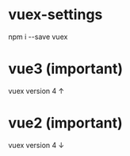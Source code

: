 # vuex-settings
npm i --save vuex

# vue3 (important)
vuex version 4 ↑

# vue2 (important)
vuex version 4 ↓
